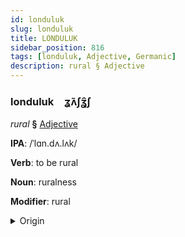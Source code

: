 ```yaml
---
id: londuluk
slug: londuluk
title: LONDULUK
sidebar_position: 816
tags: [londuluk, Adjective, Germanic]
description: rural § Adjective
---
```


### londuluk&emsp;<span kind="abugida">ʓ̃ʌʃʓ̑ʃ</span>

*rural* **§** [Adjective](../../tags/Adjective)

**IPA**: /ˈlɑn.dʌ.lʌk/

**Verb**: to be rural

**Noun**: ruralness

**Modifier**: rural

<details>
    <summary>Origin</summary>
    Dutch landelijk /ˈlɑndələk/<br/>
    <em>Germanic Language Family</em>
</details>